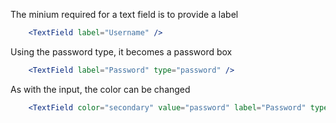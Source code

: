 The minium required for a text field is to provide a label
```jsx
    <TextField label="Username" />
```

Using the password type, it becomes a password box
```jsx
    <TextField label="Password" type="password" />
```

As with the input, the color can be changed
```jsx
    <TextField color="secondary" value="password" label="Password" type="password" />
```
